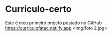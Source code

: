# Curriculo-certo
Este é meu primeiro projeto postado no GitHub
https://curriculofatec.netlify.app
<img/foto 2.jpg>

